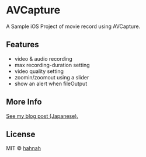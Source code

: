 # AVCapture

A Sample iOS Project of movie record using AVCapture.

## Features

+ video & audio recording
+ max recording-duration setting
+ video quality setting 
+ zoomin/zoomout using a slider
+ show an alert when fileOutput

## More Info

[See my blog post (Japanese).](https://superhahnah.com/swift-avcapture-settings/)

## License

MIT © [hahnah](https://superhahnah.com)